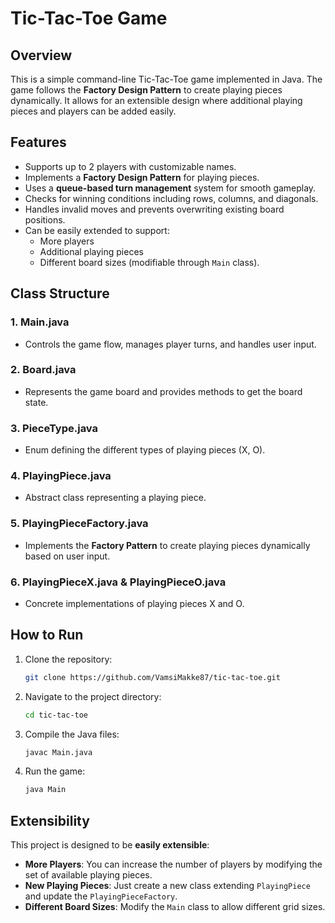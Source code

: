 # Tic-Tac-Toe Game

## Overview

This is a simple command-line Tic-Tac-Toe game implemented in Java. The game follows the **Factory Design Pattern** to create playing pieces dynamically. It allows for an extensible design where additional playing pieces and players can be added easily.

## Features

- Supports up to 2 players with customizable names.
- Implements a **Factory Design Pattern** for playing pieces.
- Uses a **queue-based turn management** system for smooth gameplay.
- Checks for winning conditions including rows, columns, and diagonals.
- Handles invalid moves and prevents overwriting existing board positions.
- Can be easily extended to support:
  - More players
  - Additional playing pieces
  - Different board sizes (modifiable through `Main` class).

## Class Structure

### 1. **Main.java**

- Controls the game flow, manages player turns, and handles user input.

### 2. **Board.java**

- Represents the game board and provides methods to get the board state.

### 3. **PieceType.java**

- Enum defining the different types of playing pieces (X, O).

### 4. **PlayingPiece.java**

- Abstract class representing a playing piece.

### 5. **PlayingPieceFactory.java**

- Implements the **Factory Pattern** to create playing pieces dynamically based on user input.

### 6. **PlayingPieceX.java & PlayingPieceO.java**

- Concrete implementations of playing pieces X and O.

## How to Run

1. Clone the repository:
   ```sh
   git clone https://github.com/VamsiMakke87/tic-tac-toe.git
   ```
2. Navigate to the project directory:
   ```sh
   cd tic-tac-toe
   ```
3. Compile the Java files:
   ```sh
   javac Main.java
   ```
4. Run the game:
   ```sh
   java Main
   ```

## Extensibility

This project is designed to be **easily extensible**:

- **More Players**: You can increase the number of players by modifying the set of available playing pieces.
- **New Playing Pieces**: Just create a new class extending `PlayingPiece` and update the `PlayingPieceFactory`.
- **Different Board Sizes**: Modify the `Main` class to allow different grid sizes.


